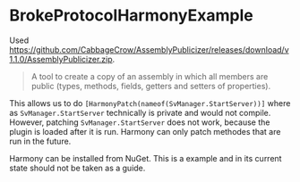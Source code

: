 # BrokeProtocolHarmonyExample

Used https://github.com/CabbageCrow/AssemblyPublicizer/releases/download/v1.1.0/AssemblyPublicizer.zip. 

> A tool to create a copy of an assembly in which all members are public (types, methods, fields, getters and setters of properties).

This allows us to do `[HarmonyPatch(nameof(SvManager.StartServer))]` where as `SvManager.StartServer` technically is private and would not compile.
However, patching `SvManager.StartServer` does not work, because the plugin is loaded after it is run. Harmony can only patch methodes that are run in the future.

Harmony can be installed from NuGet. This is a example and in its current state should not be taken as a guide.
